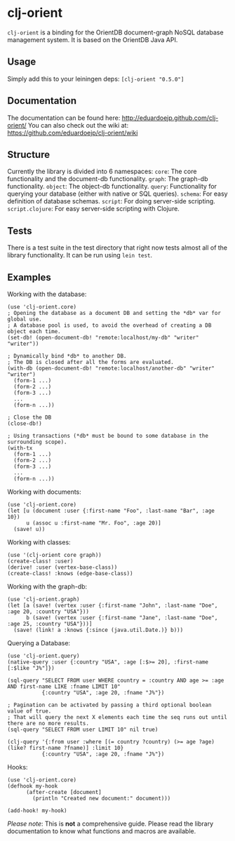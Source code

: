 
clj-orient
==========

`clj-orient` is a binding for the OrientDB document-graph NoSQL database management system. It is based on the OrientDB Java API.

Usage
-----

Simply add this to your leiningen deps: `[clj-orient "0.5.0"]`

Documentation
-------------

The documentation can be found here: http://eduardoejp.github.com/clj-orient/
You can also check out the wiki at: https://github.com/eduardoejp/clj-orient/wiki

Structure
---------

Currently the library is divided into 6 namespaces:
`core`: The core functionality and the document-db functionality.
`graph`: The graph-db functionality.
`object`: The object-db functionality.
`query`: Functionality for querying your database (either with native or SQL queries).
`schema`: For easy definition of database schemas.
`script`: For doing server-side scripting.
`script.clojure`: For easy server-side scripting with Clojure.

Tests
-----
There is a test suite in the test directory that right now tests almost all of the library functionality. It can be run using `lein test`.

Examples
--------

Working with the database:

	(use 'clj-orient.core)
	; Opening the database as a document DB and setting the *db* var for global use.
	; A database pool is used, to avoid the overhead of creating a DB object each time.
	(set-db! (open-document-db! "remote:localhost/my-db" "writer" "writer"))

	; Dynamically bind *db* to another DB.
	; The DB is closed after all the forms are evaluated.
	(with-db (open-document-db! "remote:localhost/another-db" "writer" "writer")
	  (form-1 ...)
	  (form-2 ...)
	  (form-3 ...)
	  ...
	  (form-n ...))

	; Close the DB
	(close-db!)

	; Using transactions (*db* must be bound to some database in the surrounding scope).
	(with-tx
	  (form-1 ...)
	  (form-2 ...)
	  (form-3 ...)
	  ...
	  (form-n ...))

Working with documents:

	(use 'clj-orient.core)
	(let [u (document :user {:first-name "Foo", :last-name "Bar", :age 10})
	      u (assoc u :first-name "Mr. Foo", :age 20)]
	  (save! u))

Working with classes:

	(use '(clj-orient core graph))
	(create-class! :user)
	(derive! :user (vertex-base-class))
	(create-class! :knows (edge-base-class))

Working with the graph-db:

	(use 'clj-orient.graph)
	(let [a (save! (vertex :user {:first-name "John", :last-name "Doe", :age 20, :country "USA"}))
	      b (save! (vertex :user {:first-name "Jane", :last-name "Doe", :age 25, :country "USA"}))]
	  (save! (link! a :knows {:since (java.util.Date.)} b)))

Querying a Database:

	(use 'clj-orient.query)
	(native-query :user {:country "USA", :age [:$>= 20], :first-name [:$like "J%"]})
	
	(sql-query "SELECT FROM user WHERE country = :country AND age >= :age AND first-name LIKE :fname LIMIT 10"
	           {:country "USA", :age 20, :fname "J%"})
	
	; Pagination can be activated by passing a third optional boolean value of true.
	; That will query the next X elements each time the seq runs out until there are no more results.
	(sql-query "SELECT FROM user LIMIT 10" nil true)
	
	(clj-query '{:from user :where [(= country ?country) (>= age ?age) (like? first-name ?fname)] :limit 10}
	           {:country "USA", :age 20, :fname "J%"})

Hooks:

	(use 'clj-orient.core)
	(defhook my-hook
          (after-create [document]
            (println "Created new document:" document)))

	(add-hook! my-hook)

*Please note*: This is **not** a comprehensive guide. Please read the library documentation to know what functions and macros are available.
